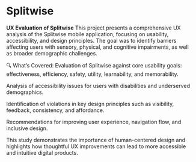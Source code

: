 # Splitwise

**UX Evaluation of Splitwise**
This project presents a comprehensive UX analysis of the Splitwise mobile application, focusing on usability, accessibility, and design principles. The goal was to identify barriers affecting users with sensory, physical, and cognitive impairments, as well as broader demographic challenges.

🔍 What’s Covered:
Evaluation of Splitwise against core usability goals: effectiveness, efficiency, safety, utility, learnability, and memorability.

Analysis of accessibility issues for users with disabilities and underserved demographics.

Identification of violations in key design principles such as visibility, feedback, consistency, and affordance.

Recommendations for improving user experience, navigation flow, and inclusive design.

This study demonstrates the importance of human-centered design and highlights how thoughtful UX improvements can lead to more accessible and intuitive digital products.

